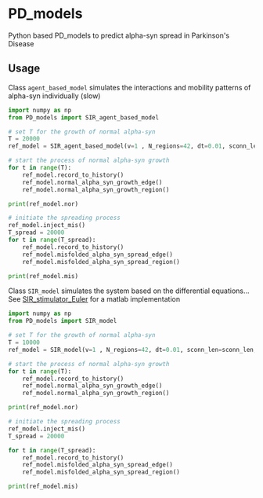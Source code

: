 # PD_models
Python based PD_models to predict alpha-syn spread in Parkinson's Disease

## Usage
Class `agent_based_model` simulates the interactions and mobility patterns of alpha-syn individually (slow)
```python
import numpy as np
from PD_models import SIR_agent_based_model

# set T for the growth of normal alpha-syn
T = 20000
ref_model = SIR_agent_based_model(v=1 , N_regions=42, dt=0.01, sconn_len=sconn_len, sconn_den=sconn_den, snca=snca, gba=gba, roi_size=roi_size, fconn=np.zeros((42, 42)), fcscale=0)

# start the process of normal alpha-syn growth
for t in range(T):
    ref_model.record_to_history()
    ref_model.normal_alpha_syn_growth_edge()
    ref_model.normal_alpha_syn_growth_region()

print(ref_model.nor)

# initiate the spreading process
ref_model.inject_mis()
T_spread = 20000
for t in range(T_spread):
    ref_model.record_to_history()
    ref_model.misfolded_alpha_syn_spread_edge()
    ref_model.misfolded_alpha_syn_spread_region()

print(ref_model.mis)   
```

Class `SIR_model` simulates the system based on the differential equations... See [SIR_stimulator_Euler](https://github.com/yingqiuz/SIR_stimulator_Euler) for a matlab implementation
```python
import numpy as np
from PD_models import SIR_model

# set T for the growth of normal alpha-syn
T = 10000
ref_model = SIR_model(v=1 , N_regions=42, dt=0.01, sconn_len=sconn_len, sconn_den=sconn_den, snca=snca, gba=gba, roi_size=roi_size, fconn=np.zeros((42, 42)), fcscale=0)

# start the process of normal alpha-syn growth
for t in range(T):
    ref_model.record_to_history()
    ref_model.normal_alpha_syn_growth_edge()
    ref_model.normal_alpha_syn_growth_region()

print(ref_model.nor)

# initiate the spreading process 
ref_model.inject_mis()
T_spread = 20000

for t in range(T_spread):
    ref_model.record_to_history()
    ref_model.misfolded_alpha_syn_spread_edge()
    ref_model.misfolded_alpha_syn_spread_region()

print(ref_model.mis)
```
